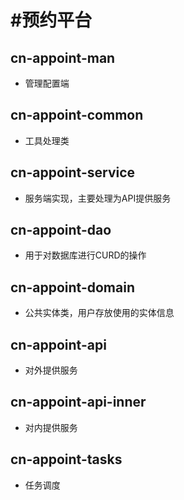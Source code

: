 #预约平台
===

## cn-appoint-man
* 管理配置端

## cn-appoint-common
* 工具处理类

## cn-appoint-service
* 服务端实现，主要处理为API提供服务

## cn-appoint-dao
* 用于对数据库进行CURD的操作

## cn-appoint-domain
* 公共实体类，用户存放使用的实体信息

## cn-appoint-api
* 对外提供服务

## cn-appoint-api-inner
* 对内提供服务

## cn-appoint-tasks
* 任务调度

